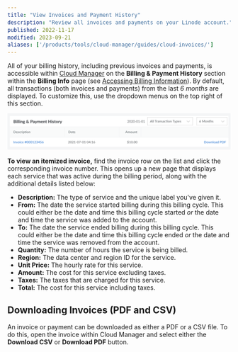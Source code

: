 ```yaml
---
title: "View Invoices and Payment History"
description: "Review all invoices and payments on your Linode account."
published: 2022-11-17
modified: 2023-09-21
aliases: ['/products/tools/cloud-manager/guides/cloud-invoices/']
---
```


All of your billing history, including previous invoices and payments, is accessible within [Cloud Manager](https://cloud.linode.com/account/billing) on the **Billing & Payment History** section within the **Billing Info** page (see [Accessing Billing Information](/docs/products/platform/billing/guides/access-billing/)). By default, all transactions (both invoices and payments) from the last *6 months* are displayed. To customize this, use the dropdown menus on the top right of this section.

![Viewing Billing & Payment History in Cloud Manager](view-invoices.png)

**To view an itemized invoice,** find the invoice row on the list and click the corresponding invoice number. This opens up a new page that displays each service that was active during the billing period, along with the additional details listed below:

- **Description:** The type of service and the unique label you've given it.
- **From:** The date the service started billing during this billing cycle. This could either be the date and time this billing cycle started *or* the date and time the service was added to the account.
- **To:** The date the service ended billing during this billing cycle. This could either be the date and time this billing cycle ended *or* the date and time the service was removed from the account.
- **Quantity:** The number of hours the service is being billed.
- **Region:** The data center and region ID for the service.
- **Unit Price:** The hourly rate for this service.
- **Amount:** The cost for this service excluding taxes.
- **Taxes:** The taxes that are charged for this service.
- **Total:** The cost for this service including taxes.

## Downloading Invoices (PDF and CSV)

An invoice or payment can be downloaded as either a PDF or a CSV file. To do this, open the invoice within Cloud Manager and select either the **Download CSV** or **Download PDF** button.